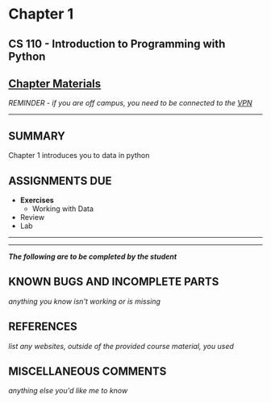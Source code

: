 # Chapter 1

## CS 110 - Introduction to Programming with Python

## [Chapter Materials](http://sm-web.cs.binghamton.edu/cs110-a0-summer-22/chapter-1)

*REMINDER - if you are off campus, you need to be connected to the [VPN](https://binghamton.service-now.com/sp?id=kb_article_view&sys_kb_id=c9cb558cdb6f8410de8df4641f9619a8)*

***

## SUMMARY

Chapter 1 introduces you to data in python

## ASSIGNMENTS DUE

* **Exercises**
    * Working with Data
* Review
* Lab

***
***

***The following are to be completed by the student***

## KNOWN BUGS AND INCOMPLETE PARTS

*anything you know isn't working or is missing*


## REFERENCES

*list any websites, outside of the provided course material, you used*

## MISCELLANEOUS COMMENTS

*anything else you'd like me to know*
